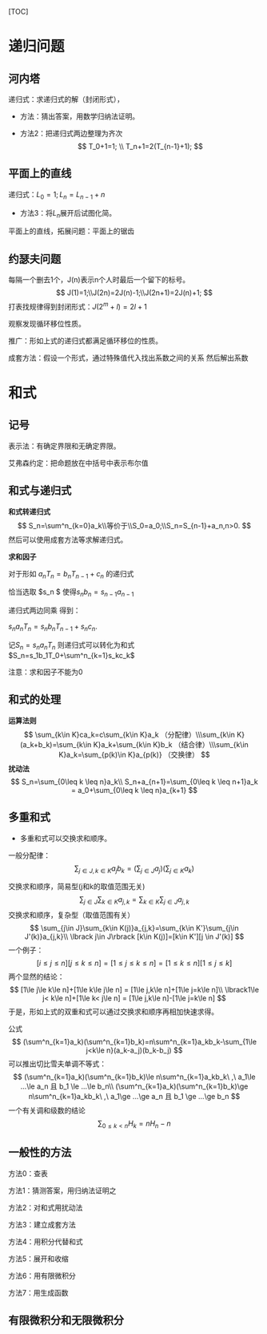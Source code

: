 [TOC]

# 递归问题

## 河内塔

递归式：求递归式的解（封闭形式），

- 方法：猜出答案，用数学归纳法证明。

- 方法2：把递归式两边整理为齐次
  $$
  T_0+1=1; \\
  T_n+1=2(T_{n-1}+1);
  $$
  

## 平面上的直线

递归式：$L_0 = 1; L_n = L_{n-1}+n$

- 方法3：将$L_n$展开后试图化简。

平面上的直线，拓展问题：平面上的锯齿

## 约瑟夫问题

每隔一个删去1个，J(n)表示n个人时最后一个留下的标号。
$$
J(1)=1;\\J(2n)=2J(n)-1;\\J(2n+1)=2J(n)+1;
$$
打表找规律得到封闭形式：$J(2^m+l)=2l+1$

观察发现循环移位性质。

推广：形如上式的递归式都满足循环移位的性质。

成套方法：假设一个形式，通过特殊值代入找出系数之间的关系 然后解出系数



# 和式

## 记号

表示法：有确定界限和无确定界限。

艾弗森约定：把命题放在中括号中表示布尔值

## 和式与递归式

**和式转递归式**
$$
S_n=\sum^n_{k=0}a_k\\等价于\\S_0=a_0;\\S_n=S_{n-1}+a_n,n>0.
$$
然后可以使用成套方法等求解递归式。



**求和因子**

对于形如 $a_nT_n=b_nT_{n-1}+c_n$  的递归式

恰当选取 $s_n $ 使得$s_nb_n=s_{n-1}a_{n-1}$

递归式两边同乘 得到：

$s_na_nT_n=s_nb_nT_{n-1}+s_nc_n$.

记$S_n=s_na_nT_n$ 则递归式可以转化为和式 $S_n=s_1b_1T_0+\sum^n_{k=1}s_kc_k$

注意：求和因子不能为0

## 和式的处理

**运算法则**
$$
\sum_{k\in K}ca_k=c\sum_{k\in K}a_k  （分配律）\\\sum_{k\in K}(a_k+b_k)=\sum_{k\in K}a_k+\sum_{k\in K}b_k （结合律）\\\sum_{k\in K}a_k=\sum_{p(k)\in K}a_{p(k)} （交换律）
$$
**扰动法**
$$
S_n=\sum_{0\leq k \leq n}a_k\\
S_n+a_{n+1}=\sum_{0\leq k \leq n+1}a_k = a_0+\sum_{0\leq k \leq n}a_{k+1}
$$

## 多重和式

- 多重和式可以交换求和顺序。

一般分配律：
$$
\sum_{j\in J,k\in K}a_jb_k=(\sum_{j\in J}a_j)(\sum_{j\in K}a_k)
$$


交换求和顺序，简易型(j和k的取值范围无关)
$$
\sum_{j\in J}\sum_{k\in K}a_{j,k}=\sum_{k\in K}\sum_{j\in J}a_{j,k}
$$
交换求和顺序，复杂型（取值范围有关）
$$
\sum_{j\in J}\sum_{k\in K(j)}a_{j,k}=\sum_{k\in K'}\sum_{j\in J'(k)}a_{j,k}\\
\lbrack j\in J\rbrack [k\in K(j)]=[k\in K'][j \in J'(k)]
$$
一个例子：
$$
[i\leq j\leq n ][j\leq k\leq n]=[1\leq j\leq k\leq n]=[1\leq k\leq n][1\leq j\leq k]
$$
两个显然的结论：
$$
[1\le j\le k\le n]+[1\le k\le j\le n] = [1\le j,k\le n]+[1\le j=k\le n]\\
\lbrack1\le j< k\le n]+[1\le k< j\le n] = [1\le j,k\le n]-[1\le j=k\le n]
$$
于是，形如上式的双重和式可以通过交换求和顺序再相加快速求得。

公式
$$
(\sum^n_{k=1}a_k)(\sum^n_{k=1}b_k)=n\sum^n_{k=1}a_kb_k-\sum_{1\le j<k\le n}(a_k-a_j)(b_k-b_j)
$$
可以推出切比雪夫单调不等式：
$$
(\sum^n_{k=1}a_k)(\sum^n_{k=1}b_k)\le n\sum^n_{k=1}a_kb_k\ ,\ a_1\le ...\le a_n 且 b_1 \le ...\le b_n\\
(\sum^n_{k=1}a_k)(\sum^n_{k=1}b_k)\ge n\sum^n_{k=1}a_kb_k\ ,\ a_1\ge ...\ge a_n 且 b_1 \ge ...\ge b_n
$$
一个有关调和级数的结论
$$
\sum_{0\le k<n}H_k=nH_n-n
$$

## 一般性的方法

方法0：查表

方法1：猜测答案，用归纳法证明之

方法2：对和式用扰动法

方法3：建立成套方法

方法4：用积分代替和式

方法5：展开和收缩

方法6：用有限微积分

方法7：用生成函数



## 有限微积分和无限微积分

